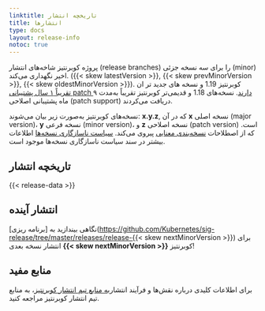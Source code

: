 ```yaml
---
linktitle: تاریخچه انتشار
title: انتشارها
type: docs
layout: release-info
notoc: true
---
```

<!-- overview -->

پروژه کوبرنتیز شاخه‌های انتشار (release branches) را برای سه نسخه جزئی (minor) اخیر نگهداری می‌کند.
({{< skew latestVersion >}}, {{< skew prevMinorVersion >}}, {{< skew oldestMinorVersion >}}).
کوبرنتیز 1.19 و نسخه های جدید تر ان
[تقریباً ۱ سال پشتیبانی patch دارند](/releases/patch-releases/#support-period).
نسخه‌های 1.18 و قدیمی‌تر کوبرنتیز تقریباً به‌مدت ۹ ماه پشتیبانی اصلاحی (patch support) دریافت می‌کردند.

نسخه‌های کوبرنتیز به‌صورت زیر بیان می‌شوند: **x.y.z**,
که در آن **x** نسخه اصلی (major version)، **y** نسخه فرعی (minor version)، و **z** نسخه اصلاحی (patch version) است.
که از اصطلاحات [نسخه‌بندی معنایی](https://semver.org/) پیروی می‌کند.
[سیاست ناسازگاری نسخه‌ها](/releases/version-skew-policy/) اطلاعات بیشتر در سند سیاست ناسازگاری نسخه‌ها موجود است.
<!-- body -->

## تاریخچه انتشار

{{< release-data >}}

## انتشار آینده

نگاهی بیندازید به [برنامه ریزی](https://github.com/Kubernetes/sig-release/tree/master/releases/release-{{< skew nextMinorVersion >}})
برای انتشار نسخه بعدی **{{< skew nextMinorVersion >}}** کوبرنتیز!
## منابع مفید

برای اطلاعات کلیدی درباره نقش‌ها و فرآیند انتشار[به منابع تیم انتشار کوبرنتیز](https://github.com/kubernetes/sig-release/tree/master/release-team)، به منابع تیم انتشار کوبرنتیز مراجعه کنید.
